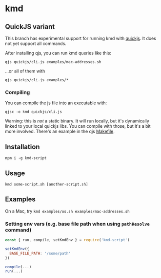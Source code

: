 # kmd

## QuickJS variant

This branch has experimental support for running kmd with [quickjs](https://bellard.org/quickjs/). It does not yet support all commands.

After installing qjs, you can run kmd queries like this:

    qjs quickjs/cli.js examples/mac-addresses.sh

...or all of them with

    qjs quickjs/cli.js examples/*

### Compiling

You can compile the js file into an executable with:

    qjsc -o kmd quickjs/cli.js

Warning: this is _not_ a static binary. It will run locally, but it's dynamically linked to your local quickjs libs. You can compile with those, but it's a bit more involved. There's an example in the qjs [Makefile](https://github.com/horhof/quickjs/blob/master/Makefile#L309-L326).

## Installation

`npm i -g kmd-script`

## Usage

`kmd some-script.sh [another-script.sh]`

## Examples

On a Mac, try `kmd examples/os.sh examples/mac-addresses.sh`

### Setting env vars (e.g. base file path when using `pathResolve` command)

```js
const { run, compile, setKmdEnv } = require('kmd-script')

setKmdEnv({
  BASE_FILE_PATH: '/some/path'
})

compile(...)
run(...)
```
